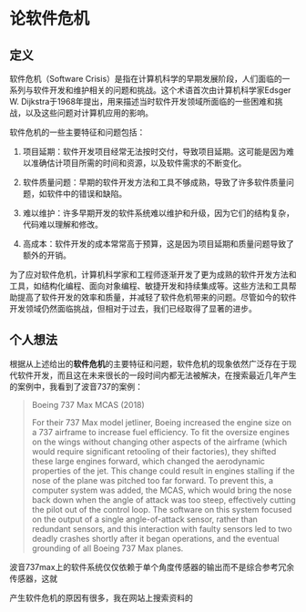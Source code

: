 # 论软件危机

## 定义

软件危机（Software Crisis）是指在计算机科学的早期发展阶段，人们面临的一系列与软件开发和维护相关的问题和挑战。这个术语首次由计算机科学家Edsger W. Dijkstra于1968年提出，用来描述当时软件开发领域所面临的一些困难和挑战，以及这些问题对计算机应用的影响。

软件危机的一些主要特征和问题包括：

1. 项目延期：软件开发项目经常无法按时交付，导致项目延期。这可能是因为难以准确估计项目所需的时间和资源，以及软件需求的不断变化。

2. 软件质量问题：早期的软件开发方法和工具不够成熟，导致了许多软件质量问题，如软件中的错误和缺陷。

3. 难以维护：许多早期开发的软件系统难以维护和升级，因为它们的结构复杂，代码难以理解和修改。

4. 高成本：软件开发的成本常常高于预算，这是因为项目延期和质量问题导致了额外的开销。

为了应对软件危机，计算机科学家和工程师逐渐开发了更为成熟的软件开发方法和工具，如结构化编程、面向对象编程、敏捷开发和持续集成等。这些方法和工具帮助提高了软件开发的效率和质量，并减轻了软件危机带来的问题。尽管如今的软件开发领域仍然面临挑战，但相对于过去，我们已经取得了显著的进步。



## 个人想法

根据从上述给出的**软件危机**的主要特征和问题，软件危机的现象依然广泛存在于现代软件开发，而且这在未来很长的一段时间内都无法被解决，在搜索最近几年产生的案例中，我看到了波音737的案例：

> Boeing 737 Max MCAS (2018)
>
> For their 737 Max model jetliner, Boeing increased the engine size on a 737 airframe to increase fuel efficiency. To fit the oversize engines on the wings without changing other aspects of the airframe (which would require significant retooling of their factories), they shifted these large engines forward, which changed the aerodynamic properties of the jet. This change could result in engines stalling if the nose of the plane was pitched too far forward. To prevent this, a computer system was added, the MCAS, which would bring the nose back down when the angle of attack was too steep, effectively cutting the pilot out of the control loop. The software on this system focused on the output of a single angle-of-attack sensor, rather than redundant sensors, and this interaction with faulty sensors led to two deadly crashes shortly after it began operations, and the eventual grounding of all Boeing 737 Max planes. 

波音737max上的软件系统仅仅依赖于单个角度传感器的输出而不是综合参考冗余传感器，这就

产生软件危机的原因有很多，我在网站上搜索资料的



